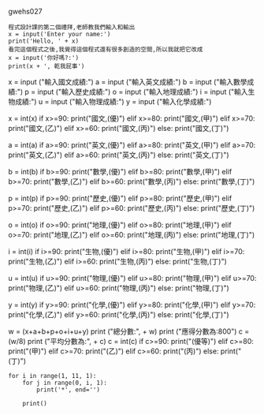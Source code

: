 gwehs027

```````
程式設計課的第二個禮拜,老師教我們輸入和輸出
x = input('Enter your name:')
print('Hello, ' + x)
看完這個程式之後,我覺得這個程式還有很多創造的空間,所以我就把它改成
x = input('你好嗎?:')
print(x + ', 乾我屁事')
`````````

x = input ("輸入國文成績:")
a = input ("輸入英文成績:")
b = input ("輸入數學成績:")
p = input ("輸入歷史成績:")
o = input ("輸入地理成績:")
i = input ("輸入生物成績:")
u = input ("輸入物理成績:")
y = input ("輸入化學成績:")

x = int(x)
if x>=90:
  print("國文,(優)")
elif x>=80:
  print("國文,(甲)")
elif x>=70:
  print("國文,(乙)")
elif x>=60:
  print("國文,(丙)")
else:
  print("國文,(丁)")

a = int(a)
if a>=90:
  print("英文,(優)")
elif a>=80:
  print("英文,(甲)")
elif a>=70:
  print("英文,(乙)")
elif a>=60:
  print("英文,(丙)")
else:
  print("英文,(丁)")

b = int(b)
if b>=90:
  print("數學,(優)")
elif b>=80:
  print("數學,(甲)")
elif b>=70:
  print("數學,(乙)")
elif b>=60:
  print("數學,(丙)")
else:
  print("數學,(丁)")

p = int(p)
if p>=90:
  print("歷史,(優)")
elif p>=80:
  print("歷史,(甲)")
elif p>=70:
  print("歷史,(乙)")
elif p>=60:
  print("歷史,(丙)")
else:
  print("歷史,(丁)")

o = int(o)
if o>=90:
  print("地理,(優)")
elif o>=80:
  print("地理,(甲)")
elif o>=70:
  print("地理,(乙)")
elif o>=60:
  print("地理,(丙)")
else:
  print("地理,(丁)")

i = int(i)
if i>=90:
  print("生物,(優)")
elif i>=80:
  print("生物,(甲)")
elif i>=70:
  print("生物,(乙)")
elif i>=60:
  print("生物,(丙)")
else:
  print("生物,(丁)")

u = int(u)
if u>=90:
  print("物理,(優)")
elif u>=80:
  print("物理,(甲)")
elif u>=70:
  print("物理,(乙)")
elif u>=60:
  print("物理,(丙)")
else:
  print("物理,(丁)")

y = int(y)
if y>=90:
  print("化學,(優)")
elif y>=80:
  print("化學,(甲)")
elif y>=70:
  print("化學,(乙)")
elif y>=60:
  print("化學,(丙)")
else:
  print("化學,(丁)")

w = (x+a+b+p+o+i+u+y)
print ("總分數:", + w)
print ("應得分數為:800")
c = (w/8)
print ("平均分數為:", + c)
c = int(c)
if c>=90:
  print("(優等)")
elif c>=80:
  print("(甲)")
elif c>=70:
  print("(乙)")
elif c>=60:
  print("(丙)")
else:
  print("(丁)")





```````````````````````
for i in range(1, 11, 1):
    for j in range(0, i, 1):
        print('*', end='')
    
    print()
```````````````````````````
